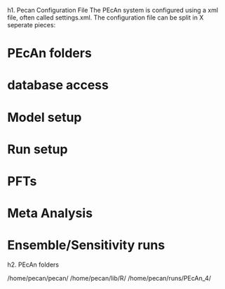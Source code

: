h1. Pecan Configuration File
The PEcAn system is configured using a xml file, often called settings.xml. The configuration file can be split in X seperate pieces:
# PEcAn folders
# database access
# Model setup
# Run setup
# PFTs
# Meta Analysis
# Ensemble/Sensitivity runs

h2. PEcAn folders

  <!-- directories -->
  <pecanDir>/home/pecan/pecan/</pecanDir>
  <Rlibdir>/home/pecan/lib/R/</Rlibdir>
  <outdir>/home/pecan/runs/PEcAn_4/</outdir>
